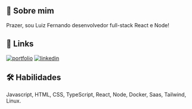 
## 🚀 Sobre mim
Prazer, sou Luiz Fernando desenvolvedor full-stack React e Node!


## 🔗 Links
[![portfolio](https://img.shields.io/badge/my_portfolio-000?style=for-the-badge&logo=ko-fi&logoColor=white)](https://lfoalves-dev.vercel.app/)
[![linkedin](https://img.shields.io/badge/linkedin-0A66C2?style=for-the-badge&logo=linkedin&logoColor=white)](https://www.linkedin.com/in/lfoalves)
## 🛠 Habilidades
Javascript, HTML, CSS, TypeScript, React, Node, Docker,  Saas, Tailwind, Linux.
